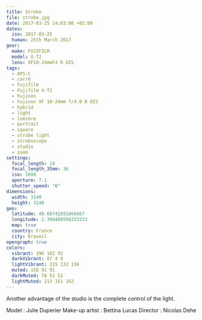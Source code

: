 ```yaml
---
title: Strobe
file: strobe.jpg
date: 2017-03-25 14:03:00 +02:00
dates:
  iso: 2017-03-25
  human: 25th March 2017
gear:
  make: FUJIFILM
  model: X-T2
  lens: XF10-24mmF4 R OIS
tags:
  - APS-C
  - carré
  - Fujifilm
  - Fujifilm X-T2
  - Fujinon
  - Fujinon XF 10-24mm f/4.0 R OIS
  - hybrid
  - light
  - lumière
  - portrait
  - square
  - strobe light
  - stroboscope
  - studio
  - zoom
settings:
  focal_length: 24
  focal_length_35mm: 36
  iso: 1600
  aperture: 7.1
  shutter_speed: "6"
dimensions:
  width: 3140
  height: 3140
geo:
  latitude: 48.68742891666667
  longitude: 2.398488508333333
  map: true
  country: France
  city: Draveil
opengraph: true
colors:
  vibrant: 196 102 92
  darkVibrant: 87 4 9
  lightVibrant: 215 132 156
  muted: 158 91 91
  darkMuted: 78 51 52
  lightMuted: 213 161 162
---
```


Another advantage of the studio is the complete control of the light.

Model : Julie Duperier
Make-up artist : Bettina Lucas
Director : Nicolas Dehe
